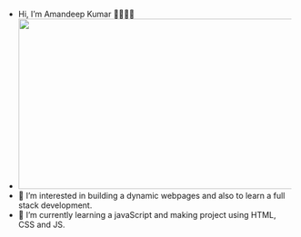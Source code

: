 - Hi, I’m Amandeep Kumar 🙋‍♂️👨‍💻
- <img src="https://mechomotive.com/wp-content/uploads/2021/06/web2.jpg" style="height:300px; width:800px;"></img>
- 👀 I’m interested in building a dynamic webpages and also to learn a full stack development.
- 🌱 I’m currently learning a javaScript and making project using HTML, CSS and JS.

<!---
Amandeep4567/Amandeep4567 is a ✨ special ✨ repository because its `README.md` (this file) appears on your GitHub profile.
You can click the Preview link to take a look at your changes.
--->

